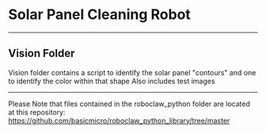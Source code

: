 # Solar Panel Cleaning Robot
----
## Vision Folder
Vision folder contains a script to identify the solar panel "contours" and one to identify the color within that shape
Also includes test images

---
Please Note that files contained in the roboclaw_python folder are located at this repository: https://github.com/basicmicro/roboclaw_python_library/tree/master